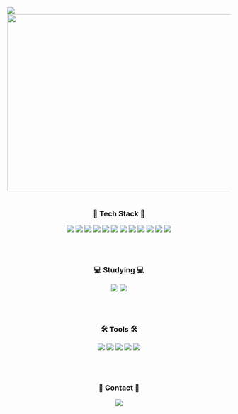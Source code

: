 <a href="https://hits.seeyoufarm.com"><img src="https://hits.seeyoufarm.com/api/count/incr/badge.svg?url=https%3A%2F%2Fgithub.com%2Fboseo%2Fhit-counter&count_bg=%23222420&title_bg=%23FFCECE&icon=iheartradio.svg&icon_color=%23E7E7E7&title=Today&edge_flat=false"/></a>
<img src="https://github.com/user-attachments/assets/37148abf-6ea8-4e7a-83b5-196d5b7591ea" width="1200px" height="400"/>
<br><br>


<!-- 
<img src="https://github.com/user-attachments/assets/1fb22258-1d14-48c5-908b-f8cc01619298" width="1200px" height="400"/>
<img src="https://github.com/user-attachments/assets/10484f7e-f06a-49b9-9ba2-d6f52c9a2558" width="1200px" height="400"/> z
-->



<h3 align="center"><b>💌 Tech Stack 💌 </b></h3>
<p align="center">
<img src="https://img.shields.io/badge/jQuery-0769AD?style=for-the-badge&logo=jquery&logoColor=white"/> <img src="https://img.shields.io/badge/Java-ED8B00?style=for-the-badge&logo=openjdk&logoColor=white"/>
<img src="https://img.shields.io/badge/JavaScript-F7DF1E?style=for-the-badge&logo=JavaScript&logoColor=white"/>
<img src="https://img.shields.io/badge/TypeScript-007ACC?style=for-the-badge&logo=typescript&logoColor=white"/>
<img src="https://img.shields.io/badge/JWT-black?style=for-the-badge&logo=JSON%20web%20tokens"/> 
<img src="https://img.shields.io/badge/firebase-%23039BE5.svg?style=for-the-badge&logo=firebase"/> 
<img src="https://img.shields.io/badge/Vue.js-35495E?style=for-the-badge&logo=vue.js&logoColor=4FC08D"/>
  <img src="https://img.shields.io/badge/apache%20tomcat-%23F8DC75.svg?style=for-the-badge&logo=apache-tomcat&logoColor=black"/>
    <img src="https://img.shields.io/badge/Gradle-02303A.svg?style=for-the-badge&logo=Gradle&logoColor=white"/>
<img src="https://img.shields.io/badge/Spring-6DB33F?style=for-the-badge&logo=spring&logoColor=white"/>
<img src="https://img.shields.io/badge/MySQL-00000F?style=for-the-badge&logo=mysql&logoColor=white"/> <img src="https://img.shields.io/badge/Oracle-F80000?style=for-the-badge&logo=oracle&logoColor=black"/>
</p><br><br>

<h3 align="center"><b>💻 Studying 💻</b></h3>
<p align="center">
  <img src="https://img.shields.io/badge/AWS-%23FF9900.svg?style=for-the-badge&logo=amazon-aws&logoColor=white"/>
  <img src="https://img.shields.io/badge/Linux-FCC624?style=for-the-badge&logo=linux&logoColor=black"/>
</p><br><br>


<h3 align="center"><b>🛠 Tools 🛠</b></h3>
<p align="center">
<img src="https://img.shields.io/badge/git-%23F05033.svg?style=for-the-badge&logo=git&logoColor=white"/> <img src="https://img.shields.io/badge/github-%23121011.svg?style=for-the-badge&logo=github&logoColor=white"/>
<img src="https://img.shields.io/badge/figma-%23F24E1E.svg?style=for-the-badge&logo=figma&logoColor=white"/>
<img src="https://img.shields.io/badge/IntelliJIDEA-000000.svg?style=for-the-badge&logo=intellij-idea&logoColor=white"/>
<img src="https://img.shields.io/badge/Eclipse-FE7A16.svg?style=for-the-badge&logo=Eclipse&logoColor=white"/>
</p><br><br>



<h3 align="center"><b>💌 Contact 💌</b></h3>
<p align="center">
<a href="mailto:bbosioy98@gmail.com"><img src="https://img.shields.io/badge/Gmail-D14836?style=for-the-badge&logo=gmail&logoColor=white&link=mailto:bbosioy98@gmail.com"/></a>
</p>
